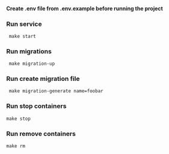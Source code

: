 #### Create .env file from .env.example before running the project

### Run service
```
 make start
```

### Run migrations
```
 make migration-up
```

### Run create migration file
```
 make migration-generate name=foobar
```

### Run stop containers
```
make stop
```

### Run remove containers
```
make rm
```
